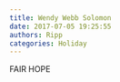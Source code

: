 ```yaml
---
title: Wendy Webb Solomon
date: 2017-07-05 19:25:55
authors: Ripp
categories: Holiday
---
```


 FAIR HOPE
